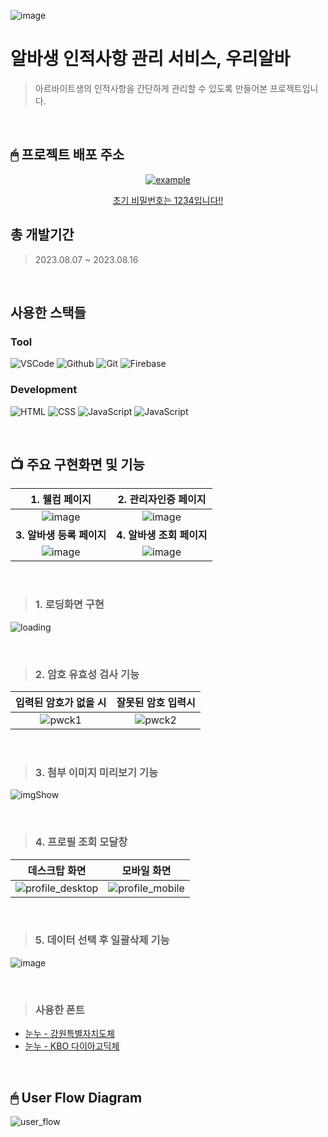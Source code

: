 ![image](https://github.com/KDT1-FE/Y_FE_JAVASCRIPT_PICTURE/assets/122848687/542c66c8-fc74-49ca-b498-943efadfb390)

# 알바생 인적사항 관리 서비스, 우리알바
 > 아르바이트생의 인적사항을 간단하게 관리할 수 있도록 만들어본 프로젝트입니다.
<br/>


## 🖱 프로젝트 배포 주소
<p align="center">
  <a href="https://we-alba-b3313.web.app/" target="_blank">
    <img src="https://img.shields.io/badge/우리알바-3da557?style=for-the-badge&logo=firebase&logoColor=white" alt="example"/>
   <p align="center">초기 비밀번호는 1234입니다!!</p>
  </a>
</p>

## 총 개발기간
> 2023.08.07 ~ 2023.08.16
<br/>

## 사용한 스택들
### Tool
![VSCode](https://img.shields.io/badge/VS%20Code-007ACC?style=for-the-badge&logo=Visual%20Studio%20Code&logoColor=white)
![Github](https://img.shields.io/badge/GitHub-181717?style=for-the-badge&logo=GitHub&logoColor=white)
![Git](https://img.shields.io/badge/Git-F05032?style=for-the-badge&logo=Git&logoColor=white)
![Firebase](https://img.shields.io/badge/firebase-ffca28?style=for-the-badge&logo=firebase&logoColor=white)

### Development

![HTML](https://img.shields.io/badge/HTML5-E34F26?style=for-the-badge&logo=html5&logoColor=white)
![CSS](https://img.shields.io/badge/CSS3-1572B6?style=for-the-badge&logo=css3&logoColor=white)
![JavaScript](https://img.shields.io/badge/JavaScript-F7DF1E?style=for-the-badge&logo=Javascript&logoColor=white)
![JavaScript](https://img.shields.io/badge/jQuery-007ACC?style=for-the-badge&logo=jQuery&logoColor=white)

<br/>

## 📺 주요 구현화면 및 기능
|                                                           1.  웰컴 페이지                                                              |                                                         2.  관리자인증 페이지                                                            |
| :--------------------------------------------------------------------------------------------------------------------------------------: | :---------------------------------------------------------------------------------------------------------------------------------: |
| ![image](https://github.com/KDT1-FE/Y_FE_JAVASCRIPT_PICTURE/assets/122848687/d63797eb-18fd-4824-a87c-4e30053b6a3d) |  ![image](https://github.com/KDT1-FE/Y_FE_JAVASCRIPT_PICTURE/assets/122848687/fd873108-d0d9-45fd-b977-fb4a15c4e3b8) |
|                                                             **3.  알바생 등록 페이지**                                                                |                                                         **4. 알바생 조회 페이지**                                                             |
|   ![image](https://github.com/KDT1-FE/Y_FE_JAVASCRIPT_PICTURE/assets/122848687/a4b45733-269b-4fe2-ba23-4a4f8bb3099a)  | ![image](https://github.com/KDT1-FE/Y_FE_JAVASCRIPT_PICTURE/assets/122848687/23802725-0c10-4631-a812-2bc6f5f582b3) |

<br/>


> ### 1. 로딩화면 구현

 ![loading](https://github.com/KDT1-FE/Y_FE_JAVASCRIPT_PICTURE/assets/122848687/5432bc6c-cc05-4f04-b638-22b465f3f437)
 
<br/>

> ### 2. 암호 유효성 검사 기능

|                                                           입력된 암호가 없을 시                                                              |                                                        잘못된 암호 입력시                                                            |
| :--------------------------------------------------------------------------------------------------------------------------------------: | :---------------------------------------------------------------------------------------------------------------------------------: |
| ![pwck1](https://github.com/KDT1-FE/Y_FE_JAVASCRIPT_PICTURE/assets/122848687/a3ff5603-e00e-4450-ba48-66baf218e72e)  |  ![pwck2](https://github.com/KDT1-FE/Y_FE_JAVASCRIPT_PICTURE/assets/122848687/43aef438-0427-4ea4-bb79-3aa1483bdaa1)  |

<br/>

> ### 3. 첨부 이미지 미리보기 기능
![imgShow](https://github.com/KDT1-FE/Y_FE_JAVASCRIPT_PICTURE/assets/122848687/ebb948a9-5d72-49f7-893d-32b320d91fd5)

<br/>

> ### 4. 프로필 조회 모달창
|                                                          데스크탑 화면                                                              |                                                        모바일 화면                                                            |
| :--------------------------------------------------------------------------------------------------------------------------------------: | :---------------------------------------------------------------------------------------------------------------------------------: |
|  ![profile_desktop](https://github.com/KDT1-FE/Y_FE_JAVASCRIPT_PICTURE/assets/122848687/3ebb9d51-d435-4d81-a125-c9cf24b42fa7)  |  ![profile_mobile](https://github.com/KDT1-FE/Y_FE_JAVASCRIPT_PICTURE/assets/122848687/a3cc7aba-0262-4573-980f-075155e0a6a4)  |


<br/>

> ### 5. 데이터 선택 후 일괄삭제 기능
![image](https://github.com/KDT1-FE/Y_FE_JAVASCRIPT_PICTURE/assets/122848687/d8ff29a9-e6a9-48a6-a097-b6452dc22d56)

<br/>

> ### 사용한 폰트
  - [눈누 - 강원특별자치도체](https://noonnu.cc/font_page/1199)
  - [눈누 - KBO 다이아고딕체](https://noonnu.cc/font_page/1146)

<br/>

## 🖱 User Flow Diagram
![user_flow](https://github.com/KDT1-FE/Y_FE_JAVASCRIPT_PICTURE/assets/122848687/1cc69869-d760-463e-ae1f-384eafda7296)

  

